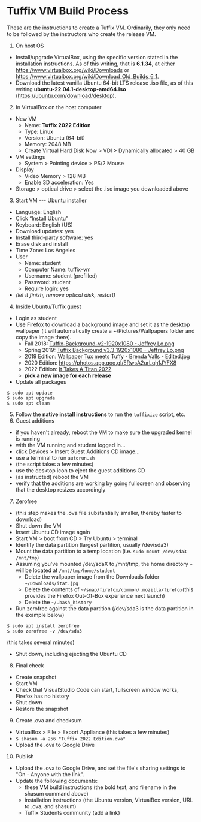 
# Tuffix VM Build Process

These are the instructions to create a Tuffix VM. Ordinarily, they
only need to be followed by the instructors who create the release VM.

1. On host OS
  - Install/upgrade VirtualBox, using the specific version stated in
    the installation instructions. As of this writing, that is
    **6.1.34**, at either https://www.virtualbox.org/wiki/Downloads or
    https://www.virtualbox.org/wiki/Download_Old_Builds_6_1.
  - Download the latest vanilla Ubuntu 64-bit LTS release .iso file, as of
    this writing **ubuntu-22.04.1-desktop-amd64.iso**
    (https://ubuntu.com/download/desktop).
2. In VirtualBox on the host computer
  - New VM
    - Name: **Tuffix 2022 Edition**
    - Type: Linux
    - Version: Ubuntu (64-bit)
    - Memory: 2048 MB
    - Create Virtual Hard Disk Now > VDI > Dynamically allocated > 40 GB
  - VM settings
    - System > Pointing device > PS/2 Mouse
  - Display
    - Video Memory > 128 MB
    - Enable 3D acceleration: Yes
  - Storage > optical drive > select the .iso image you downloaded above
3. Start VM --- Ubuntu installer
  - Language: English
  - Click “Install Ubuntu”
  - Keyboard: English (US)
  - Download updates: yes
  - Install third-party software: yes
  - Erase disk and install
  - Time Zone: Los Angeles
  - User
    - Name: student
    - Computer Name: tuffix-vm
    - Username: student (prefilled)
    - Password: student
    - Require login: yes
  - *(let it finish, remove optical disk, restart)*
4. Inside Ubuntu/Tuffix guest
  - Login as student
  - Use Firefox to download a background image and set it as the desktop wallpaper (it will automatically create a ~/Pictures/Wallpapers folder and copy the image there).
    - Fall 2018: [Tuffix-Background-v2-1920x1080 - Jeffrey Lo.png](https://drive.google.com/open?id=1QFt8kOPKjpd18fjnDWEVCxVmi4512xNy)
    - Spring 2019: [Tuffix Background v3.3 1920x1080 - Jeffrey Lo.png](https://drive.google.com/open?id=16aBkkGTcgG40m4ayiuGNYbLM5BmDVjEC)
    - 2019 Edition: [Wallpaper Tux meets Tuffy - Brenda Valls - Edited.jpg](https://drive.google.com/open?id=1xKmzS8ilw-c1jdHSIQhd4j1mi36blIBC)
    - 2020 Edition: https://photos.app.goo.gl/ERwsA2urLqh1JYFX8
    - 2022 Edition: [It Takes A Titan 2022](https://drive.google.com/file/d/1ZJbahygKCFb0ymPJ5p02GjieyPdHu5g8/view)
    - **pick a new image for each release**
  - Update all packages
  ```
  $ sudo apt update
  $ sudo apt upgrade
  $ sudo apt clean
  ```
5. Follow the **native install instructions** to run the `tuffixize` script, etc.
6. Guest additions
  - if you haven't already, reboot the VM to make sure the upgraded kernel is running
  - with the VM running and student logged in...
  - click Devices > Insert Guest Additions CD image...
  - use a terminal to run `autorun.sh`
  - (the script takes a few minutes)
  - use the desktop icon to eject the guest additions CD
  - (as instructed) reboot the VM
  - verify that the additions are working by going fullscreen and observing
    that the desktop resizes accordingly
7. Zerofree
  - (this step makes the .ova file substantially smaller, thereby faster to download)
  - Shut down the VM
  - Insert Ubuntu CD image again
  - Start VM > boot from CD > Try Ubuntu > terminal
  - Identify the data partition (largest partition, usually /dev/sda3)
  - Mount the data partition to a temp location (i.e. `sudo mount /dev/sda3 /mnt/tmp`)
  - Assuming you've mounted /dev/sdaX to /mnt/tmp, the home directory `~` will be located at `/mnt/tmp/home/student`
    - Delete the wallpaper image from the Downloads folder `~/Downloads/itat.jpg`
    - Delete the contents of `~/snap/firefox/common/.mozilla/firefox`(this provides the Firefox Out-Of-Box experience next launch)
    - Delete the `~/.bash_history`
  - Run zerofree against the data partition (/dev/sda3 is the data partition in the example below)
  ```
  $ sudo apt install zerofree
  $ sudo zerofree -v /dev/sda3
  ```
  (this takes several minutes)
  - Shut down, including ejecting the Ubuntu CD
8. Final check
  - Create snapshot
  - Start VM
  - Check that VisualStudio Code can start, fullscreen window works, Firefox has no history
  - Shut down
  - Restore the snapshot
9. Create .ova and checksum
  - VirtualBox > File > Export Appliance
    (this takes a few minutes)
  - `$ shasum -a 256 "Tuffix 2022 Edition.ova"`
  - Upload the .ova to Google Drive
10. Publish
  - Upload the .ova to Google Drive, and set the file's sharing settings to
    "On - Anyone with the link".
  - Update the following documents:
    - these VM build instructions (the bold text, and filename in the shasum command above)
    - installation instructions (the Ubuntu version, VirtualBox version, URL to .ova, and shasum)
    - Tuffix Students community (add a link)
